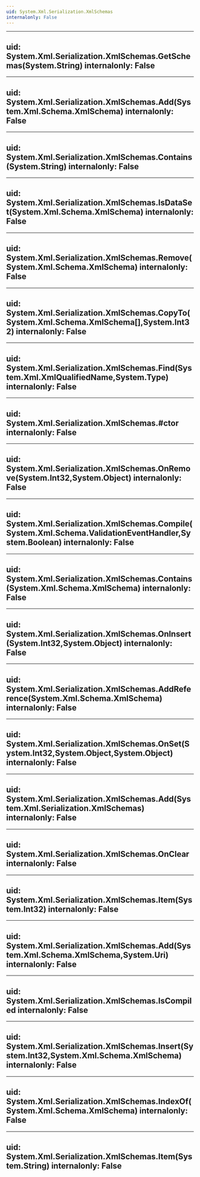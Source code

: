 ```yaml
---
uid: System.Xml.Serialization.XmlSchemas
internalonly: False
---
```


---
uid: System.Xml.Serialization.XmlSchemas.GetSchemas(System.String)
internalonly: False
---

---
uid: System.Xml.Serialization.XmlSchemas.Add(System.Xml.Schema.XmlSchema)
internalonly: False
---

---
uid: System.Xml.Serialization.XmlSchemas.Contains(System.String)
internalonly: False
---

---
uid: System.Xml.Serialization.XmlSchemas.IsDataSet(System.Xml.Schema.XmlSchema)
internalonly: False
---

---
uid: System.Xml.Serialization.XmlSchemas.Remove(System.Xml.Schema.XmlSchema)
internalonly: False
---

---
uid: System.Xml.Serialization.XmlSchemas.CopyTo(System.Xml.Schema.XmlSchema[],System.Int32)
internalonly: False
---

---
uid: System.Xml.Serialization.XmlSchemas.Find(System.Xml.XmlQualifiedName,System.Type)
internalonly: False
---

---
uid: System.Xml.Serialization.XmlSchemas.#ctor
internalonly: False
---

---
uid: System.Xml.Serialization.XmlSchemas.OnRemove(System.Int32,System.Object)
internalonly: False
---

---
uid: System.Xml.Serialization.XmlSchemas.Compile(System.Xml.Schema.ValidationEventHandler,System.Boolean)
internalonly: False
---

---
uid: System.Xml.Serialization.XmlSchemas.Contains(System.Xml.Schema.XmlSchema)
internalonly: False
---

---
uid: System.Xml.Serialization.XmlSchemas.OnInsert(System.Int32,System.Object)
internalonly: False
---

---
uid: System.Xml.Serialization.XmlSchemas.AddReference(System.Xml.Schema.XmlSchema)
internalonly: False
---

---
uid: System.Xml.Serialization.XmlSchemas.OnSet(System.Int32,System.Object,System.Object)
internalonly: False
---

---
uid: System.Xml.Serialization.XmlSchemas.Add(System.Xml.Serialization.XmlSchemas)
internalonly: False
---

---
uid: System.Xml.Serialization.XmlSchemas.OnClear
internalonly: False
---

---
uid: System.Xml.Serialization.XmlSchemas.Item(System.Int32)
internalonly: False
---

---
uid: System.Xml.Serialization.XmlSchemas.Add(System.Xml.Schema.XmlSchema,System.Uri)
internalonly: False
---

---
uid: System.Xml.Serialization.XmlSchemas.IsCompiled
internalonly: False
---

---
uid: System.Xml.Serialization.XmlSchemas.Insert(System.Int32,System.Xml.Schema.XmlSchema)
internalonly: False
---

---
uid: System.Xml.Serialization.XmlSchemas.IndexOf(System.Xml.Schema.XmlSchema)
internalonly: False
---

---
uid: System.Xml.Serialization.XmlSchemas.Item(System.String)
internalonly: False
---
